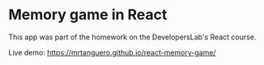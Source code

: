 # Memory game in React

This app was part of the homework on the DevelopersLab's React course.

Live demo: https://mrtanguero.github.io/react-memory-game/
